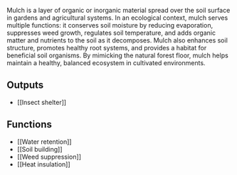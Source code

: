 Mulch is a layer of organic or inorganic material spread over the soil surface in gardens and agricultural systems. In an ecological context, mulch serves multiple functions: it conserves soil moisture by reducing evaporation, suppresses weed growth, regulates soil temperature, and adds organic matter and nutrients to the soil as it decomposes. Mulch also enhances soil structure, promotes healthy root systems, and provides a habitat for beneficial soil organisms. By mimicking the natural forest floor, mulch helps maintain a healthy, balanced ecosystem in cultivated environments.

## Outputs
- [[Insect shelter]]
## Functions
- [[Water retention]]
- [[Soil building]]
- [[Weed suppression]]
- [[Heat insulation]]
